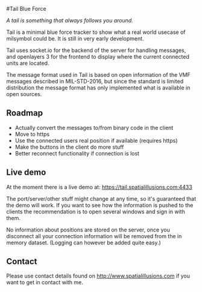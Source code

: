 #Tail Blue Force

*A tail is something that always follows you around.*

Tail is a minimal blue force tracker to show what a real world usecase of milsymbol could be. It is still in very early development.

Tail uses socket.io for the backend of the server for handling messages, and openlayers 3 for the frontend to display where the current connected units are located.

The message format used in Tail is based on open information of the VMF messages described in MIL-STD-2016, but since the standard is limited distribution the message format has only implemented what is available in open sources.

## Roadmap
- Actually convert the messages to/from binary code in the client
- Move to https
- Use the connected users real position if available (requires https)
- Make the buttons in the client do more stuff
- Better reconnect functionality if connection is lost

## Live demo
At the moment there is a live demo at:
https://tail.spatialillusions.com:4433

The port/server/other stuff might change at any time, so it's guaranteed that the demo will work. If you want to see how the information is pushed to the clients the recommendation is to open several windows and sign in with them.

No information about positions are stored on the server, once you disconnect all your connection information will be removed from the in memory dataset. (Logging can however be added quite easy.)

## Contact
Please use contact details found on http://www.spatialillusions.com if you want to get in contact with me.